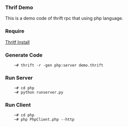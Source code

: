 ### Thrif Demo
This is a demo code of thrift rpc that using php language.

### Require

[Thritf Install](http://thrift.apache.org/docs/install/os_x)

### Generate Code

```
    ~# thrift -r -gen php:server demo.thrift
```

### Run Server

```
    ~# cd php
    ~# python runserver.py
```

### Run Client

```
    ~# cd php
    ~# php PhpClient.php --http
```
